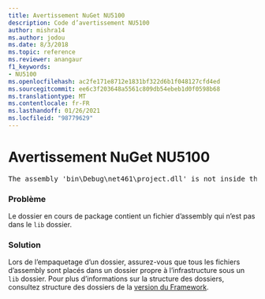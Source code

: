 ```yaml
---
title: Avertissement NuGet NU5100
description: Code d’avertissement NU5100
author: mishra14
ms.author: jodou
ms.date: 8/3/2018
ms.topic: reference
ms.reviewer: anangaur
f1_keywords:
- NU5100
ms.openlocfilehash: ac2fe171e8712e1831bf322d6b1f048127cfd4ed
ms.sourcegitcommit: ee6c3f203648a5561c809db54ebeb1d0f0598b68
ms.translationtype: MT
ms.contentlocale: fr-FR
ms.lasthandoff: 01/26/2021
ms.locfileid: "98779629"
---
```

# <a name="nuget-warning-nu5100"></a>Avertissement NuGet NU5100
<pre>The assembly 'bin\Debug\net461\project.dll' is not inside the 'lib' folder and hence it won't be added as a reference when the package is installed into a project. Move it into the 'lib' folder if it needs to be referenced.</pre>

### <a name="issue"></a>Problème

Le dossier en cours de package contient un fichier d’assembly qui n’est pas dans le `lib` dossier.


### <a name="solution"></a>Solution

Lors de l’empaquetage d’un dossier, assurez-vous que tous les fichiers d’assembly sont placés dans un dossier propre à l’infrastructure sous un `lib` dossier. Pour plus d’informations sur la structure des dossiers, consultez structure des dossiers de la [version du Framework](../../create-packages/supporting-multiple-target-frameworks.md#framework-version-folder-structure).

